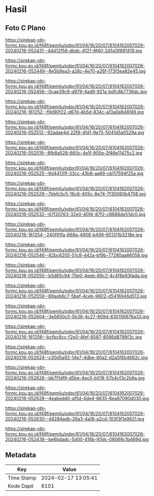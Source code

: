 # Hasil

## Foto C Plano

https://sirekap-obj-formc.kpu.go.id/f48f/pemilu/pdpr/61/04/16/20/07/6104162007026-20240216-052431--44d12f58-dbdc-4121-8f40-245d3f891419.jpg

https://sirekap-obj-formc.kpu.go.id/f48f/pemilu/pdpr/61/04/16/20/07/6104162007026-20240216-052449--8e5b9ea3-a28c-4e70-a26f-f73f3ea82e45.jpg

https://sirekap-obj-formc.kpu.go.id/f48f/pemilu/pdpr/61/04/16/20/07/6104162007026-20240216-052456--0cae39c9-d979-4ad9-921a-bdfc8b7736dc.jpg

https://sirekap-obj-formc.kpu.go.id/f48f/pemilu/pdpr/61/04/16/20/07/6104162007026-20240216-161252--f9d90f22-d67d-4b5d-834c-a13a0e846f49.jpg

https://sirekap-obj-formc.kpu.go.id/f48f/pemilu/pdpr/61/04/16/20/07/6104162007026-20240216-052512--92adae4d-22f9-4fd1-9e75-5041d5a0529a.jpg

https://sirekap-obj-formc.kpu.go.id/f48f/pemilu/pdpr/61/04/16/20/07/6104162007026-20240216-052519--8fb8a528-660c-4e1f-905e-2f46e11475c2.jpg

https://sirekap-obj-formc.kpu.go.id/f48f/pemilu/pdpr/61/04/16/20/07/6104162007026-20240216-052525--9d44131f-33cc-43b8-aa69-cb117594f25a.jpg

https://sirekap-obj-formc.kpu.go.id/f48f/pemilu/pdpr/61/04/16/20/07/6104162007026-20240216-052529--7bbfc5c5-16c6-405c-8e74-7f30060b4708.jpg

https://sirekap-obj-formc.kpu.go.id/f48f/pemilu/pdpr/61/04/16/20/07/6104162007026-20240216-052532--67f20763-32e0-40f4-87f2-c8688de51dc0.jpg

https://sirekap-obj-formc.kpu.go.id/f48f/pemilu/pdpr/61/04/16/20/07/6104162007026-20240216-161254--240f91fa-668a-4908-b499-651311b3218e.jpg

https://sirekap-obj-formc.kpu.go.id/f48f/pemilu/pdpr/61/04/16/20/07/6104162007026-20240216-052546--82bc6205-51c8-442a-bf9b-77280aa86058.jpg

https://sirekap-obj-formc.kpu.go.id/f48f/pemilu/pdpr/61/04/16/20/07/6104162007026-20240216-052550--b5d65c94-70e0-4eeb-89c2-4c4f8e93fada.jpg

https://sirekap-obj-formc.kpu.go.id/f48f/pemilu/pdpr/61/04/16/20/07/6104162007026-20240216-052559--89aeb6c7-5bef-4ceb-9602-d5416946d513.jpg

https://sirekap-obj-formc.kpu.go.id/f48f/pemilu/pdpr/61/04/16/20/07/6104162007026-20240216-052604--3e5850c0-5b38-4c27-809d-830156676a33.jpg

https://sirekap-obj-formc.kpu.go.id/f48f/pemilu/pdpr/61/04/16/20/07/6104162007026-20240216-161256--bcfbc6cc-f2e0-4fef-8587-8586d8788f3c.jpg

https://sirekap-obj-formc.kpu.go.id/f48f/pemilu/pdpr/61/04/16/20/07/6104162007026-20240216-052624--c30d5a92-14e7-4dbe-80a2-d2a5f6b4662c.jpg

https://sirekap-obj-formc.kpu.go.id/f48f/pemilu/pdpr/61/04/16/20/07/6104162007026-20240216-052626--bb7f1df9-d5be-4ec0-b018-57b4cf3c2b9a.jpg

https://sirekap-obj-formc.kpu.go.id/f48f/pemilu/pdpr/61/04/16/20/07/6104162007026-20240216-052628--4eabedd0-af5d-4de4-8635-8ea87090d030.jpg

https://sirekap-obj-formc.kpu.go.id/f48f/pemilu/pdpr/61/04/16/20/07/6104162007026-20240216-052630--48284adb-26a3-4a18-a2cd-103f3f1e9621.jpg

https://sirekap-obj-formc.kpu.go.id/f48f/pemilu/pdpr/61/04/16/20/07/6104162007026-20240216-052438--be6bdadc-5d00-416b-93dc-08068c1b469d.jpg


## Metadata

| Key        | Value               |
| ---------- | ------------------- |
| Time Stamp | 2024-02-17 13:05:41 |
| Kode Dapil | 6101                |



